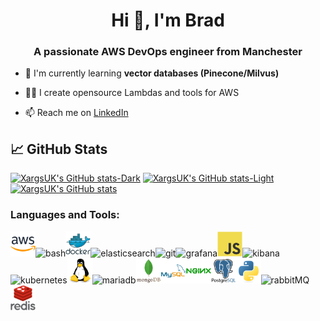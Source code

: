 <h1 align="center">Hi 👋, I'm Brad</h1>
<h3 align="center">A passionate AWS DevOps engineer from Manchester</h3>

- 🌱 I'm currently learning **vector databases (Pinecone/Milvus)**

- 👨‍💻 I create opensource Lambdas and tools for AWS

- 📫 Reach me on [LinkedIn](https://www.linkedin.com/in/braddunc/)

## 📈 GitHub Stats

[![XargsUK's GitHub stats-Dark](https://ghstats.xargz.dev/api?username=xargsuk&show_icons=true&theme=dark#gh-dark-mode-only)](https://github.com/xargsuk/github-readme-stats#gh-dark-mode-only)
[![XargsUK's GitHub stats-Light](https://ghstats.xargz.dev/api?username=xargsuk&show_icons=true&theme=default#gh-light-mode-only)](https://github.com/xargsuk/github-readme-stats#gh-light-mode-only)
[![XargsUK's GitHub stats](https://github-readme-streak-stats.herokuapp.com/?user=xargsuk&theme=dark)](https://github-readme-streak-stats.herokuapp.com/?user=xargsuk&theme=dark)

<h3 align="left">Languages and Tools:</h3>
<p align="left"> <img src="https://raw.githubusercontent.com/devicons/devicon/master/icons/amazonwebservices/amazonwebservices-original-wordmark.svg" alt="aws" width="40" height="40"/><img src="https://www.vectorlogo.zone/logos/gnu_bash/gnu_bash-icon.svg" alt="bash" width="40" height="40"/><img src="https://raw.githubusercontent.com/devicons/devicon/master/icons/docker/docker-original-wordmark.svg" alt="docker" width="40" height="40"/><img src="https://www.vectorlogo.zone/logos/elastic/elastic-icon.svg" alt="elasticsearch" width="40" height="40"/><img src="https://www.vectorlogo.zone/logos/git-scm/git-scm-icon.svg" alt="git" width="40" height="40"/><img src="https://www.vectorlogo.zone/logos/grafana/grafana-icon.svg" alt="grafana" width="40" height="40"/><img src="https://raw.githubusercontent.com/devicons/devicon/master/icons/javascript/javascript-original.svg" alt="javascript" width="40" height="40"/><img src="https://www.vectorlogo.zone/logos/elasticco_kibana/elasticco_kibana-icon.svg" alt="kibana" width="40" height="40"/><img src="https://www.vectorlogo.zone/logos/kubernetes/kubernetes-icon.svg" alt="kubernetes" width="40" height="40"/><img src="https://raw.githubusercontent.com/devicons/devicon/master/icons/linux/linux-original.svg" alt="linux" width="40" height="40"/><img src="https://www.vectorlogo.zone/logos/mariadb/mariadb-icon.svg" alt="mariadb" width="40" height="40"/><img src="https://raw.githubusercontent.com/devicons/devicon/master/icons/mongodb/mongodb-original-wordmark.svg" alt="mongodb" width="40" height="40"/><img src="https://raw.githubusercontent.com/devicons/devicon/master/icons/mysql/mysql-original-wordmark.svg" alt="mysql" width="40" height="40"/><img src="https://raw.githubusercontent.com/devicons/devicon/master/icons/nginx/nginx-original.svg" alt="nginx" width="40" height="40"/><img src="https://raw.githubusercontent.com/devicons/devicon/master/icons/postgresql/postgresql-original-wordmark.svg" alt="postgresql" width="40" height="40"/><img src="https://raw.githubusercontent.com/devicons/devicon/master/icons/python/python-original.svg" alt="python" width="40" height="40"/><img src="https://www.vectorlogo.zone/logos/rabbitmq/rabbitmq-icon.svg" alt="rabbitMQ" width="40" height="40"/><img src="https://raw.githubusercontent.com/devicons/devicon/master/icons/redis/redis-original-wordmark.svg" alt="redis" width="40" height="40"/> </p>
